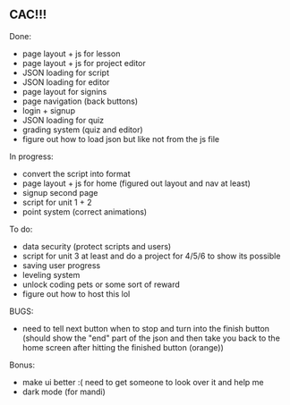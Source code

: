## CAC!!!

Done:
- page layout + js for lesson
- page layout + js for project editor
- JSON loading for script
- JSON loading for editor
- page layout for signins
- page navigation (back buttons)
- login + signup
- JSON loading for quiz
- grading system (quiz and editor)
- figure out how to load json but like not from the js file


In progress:
- convert the script into format
- page layout + js for home (figured out layout and nav at least)
- signup second page
- script for unit 1 + 2
- point system (correct animations)


To do:
- data security (protect scripts and users)
- script for unit 3 at least and do a project for 4/5/6 to show its possible
- saving user progress
- leveling system
- unlock coding pets or some sort of reward
- figure out how to host this lol

BUGS:
- need to tell next button when to stop and turn into the finish button (should show the "end" part of the json and then take you back to the home screen after hitting the finished button (orange))

Bonus:
- make ui better :( need to get someone to look over it and help me
- dark mode (for mandi)
